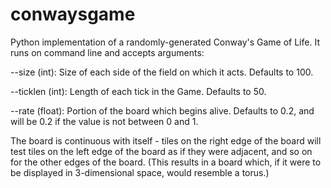 # conwaysgame
Python implementation of a randomly-generated Conway's Game of Life. It runs on command line and accepts arguments:

--size (int): Size of each side of the field on which it acts. Defaults to 100.

--ticklen (int): Length of each tick in the Game. Defaults to 50.

--rate (float): Portion of the board which begins alive. Defaults to 0.2, and will be 0.2 if the value is not between 0 and 1.

The board is continuous with itself - tiles on the right edge of the board will test tiles on the left edge of the board as if they were adjacent, and so on for the other edges of the board. (This results in a board which, if it were to be displayed in 3-dimensional space, would resemble a torus.)
